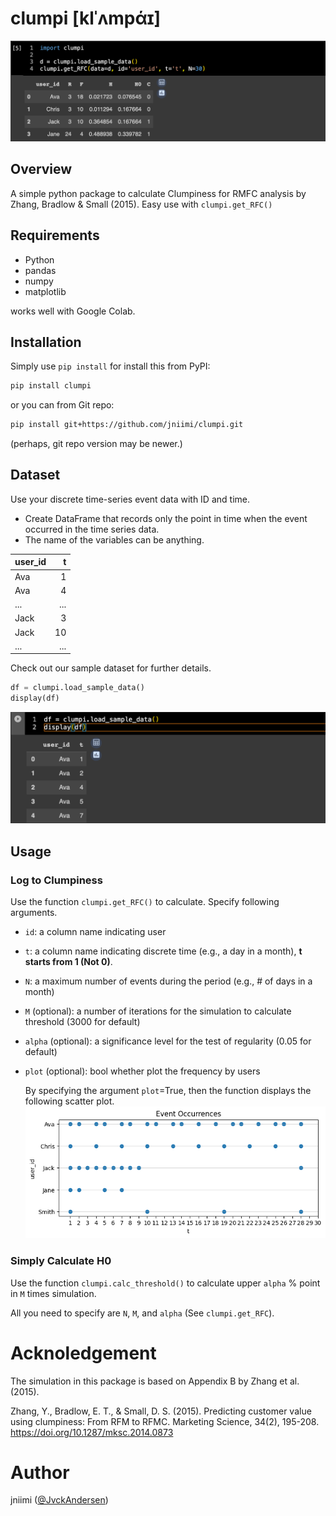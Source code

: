 # clumpi [klˈʌmpάɪ]
![sample data in pandas DataFrame](images/sample1.png)
## Overview
A simple python package to calculate Clumpiness for RMFC analysis by Zhang, Bradlow & Small (2015).
Easy use with `clumpi.get_RFC()`

## Requirements
- Python
- pandas
- numpy
- matplotlib

works well with Google Colab.

## Installation
Simply use ```pip install``` for install this from PyPI:
```bash
pip install clumpi
```
or you can from Git repo:
```bash
pip install git+https://github.com/jniimi/clumpi.git
```
(perhaps, git repo version may be newer.)

## Dataset
Use your discrete time-series event data with ID and time. 
- Create DataFrame that records only the point in time when the event occurred in the time series data. 
- The name of the variables can be anything.

| user_id | t       |
|:--------|--------:|
| Ava     | 1       |
| Ava     | 4       |
| ...     | ...     |
| Jack    | 3       |
| Jack    | 10      |
| ...     | ...     |

Check out our sample dataset for further details.
```python
df = clumpi.load_sample_data()
display(df)
```
![sample data in pandas DataFrame](images/sample2.png)

## Usage
### Log to Clumpiness
Use the function `clumpi.get_RFC()` to calculate. Specify following arguments.
- `id`: a column name indicating user
- `t`: a column name indicating discrete time (e.g., a day in a month), **t starts from 1 (Not 0)**.
- `N`: a maximum number of events during the period (e.g., # of days in a month)
- `M` (optional): a number of iterations for the simulation to calculate threshold (3000 for default)
- `alpha` (optional): a significance level for the test of regularity (0.05 for default)
- `plot` (optional): bool whether plot the frequency by users

  By specifying the argument `plot`=True, then the function displays the following scatter plot.
![scatter plot by user_id](images/sample3.png)

### Simply Calculate H0
Use the function `clumpi.calc_threshold()` to calculate upper `alpha` % point in `M` times simulation. 

All you need to specify are `N`, `M`, and `alpha` (See `clumpi.get_RFC`).

# Acknoledgement
The simulation in this package is based on Appendix B by Zhang et al. (2015).

Zhang, Y., Bradlow, E. T., & Small, D. S. (2015). Predicting customer value using clumpiness: From RFM to RFMC. Marketing Science, 34(2), 195-208.
https://doi.org/10.1287/mksc.2014.0873

# Author
jniimi ([@JvckAndersen](https://x.com/JvckAndersen))
